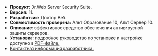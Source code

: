 * **Продукт:** Dr.Web Server Security Suite.
* **Версия:** 11.
* **Разработчик:** Доктор Веб.
* **Совместимость проверена:** Альт Образование 10, Альт Сервер 10.
* **Описание:**
эффективное средство обеспечения антивирусной защиты серверов.
* **Установка:**
подробное руководство по установке и настройке доступно в [PDF-файле.](https://www.basealt.ru/fileadmin/user_upload/compatibility/instr/4b0c22e436b34198beae7fbf3b1dede8.pdf)
* [Контактная информация разработчика.](https://www.drweb.ru/)